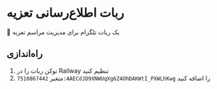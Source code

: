 # ربات اطلاع‌رسانی تعزیه

🤖 یک ربات تلگرام برای مدیریت مراسم تعزیه

## راه‌اندازی
1. توکن ربات را در Railway تنظیم کنید
2. متغیر `7510867442:AAECdJD9XNWUqXg6Z4OhDAKWtI_PXWLhKwg` را اضافه کنید
